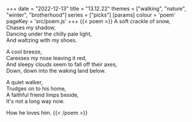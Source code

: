 +++
date = "2022-12-13"
title = "13.12.22"
themes = ["walking", "nature", "winter", "brotherhood"]
series = ["picks"]
[params]
  colour = 'poem'
  pageKey = 'src/poem.js'
+++
{{< poem >}}
A soft crackle of snow,  
Chases my shadow,  
Dancing under the chilly pale light,  
And waltzing with my shoes.  
  
A cool breeze,  
Caresses my nose leaving it red,  
And sleepy clouds seem to fall off their axes,  
Down, down into the waking land below.  
  
A quiet walker,  
Trudges on to his home,  
A faithful friend limps beside,  
It's not a long way now.  
  
How he loves him.
{{< /poem >}}